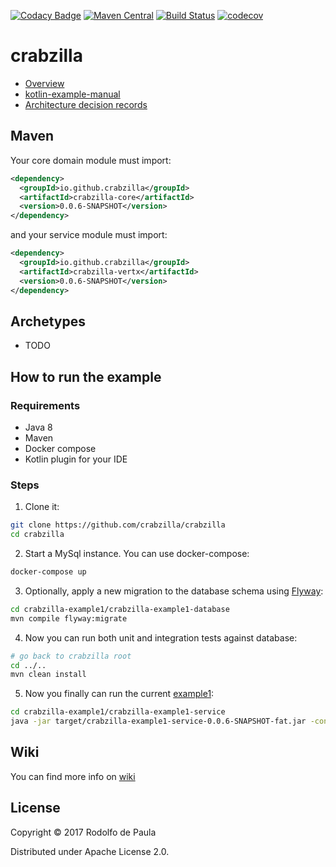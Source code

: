 [![Codacy Badge](https://api.codacy.com/project/badge/Grade/1bf7f26aa9614216a368dc461ef05848)](https://www.codacy.com/app/rodolfodpk/crabzilla?utm_source=github.com&utm_medium=referral&utm_content=crabzilla/crabzilla&utm_campaign=badger)
[![Maven Central](https://maven-badges.herokuapp.com/maven-central/io.github.crabzilla/crabzilla/badge.svg)](http://search.maven.org/#artifactdetails%7Cio.github.crabzilla%7Ccrabzilla%7C0.0.5%7C)
[![Build Status](https://travis-ci.org/crabzilla/crabzilla.svg?branch=master)](https://travis-ci.org/crabzilla/crabzilla)
[![codecov](https://codecov.io/gh/crabzilla/crabzilla/branch/master/graph/badge.svg)](https://codecov.io/gh/crabzilla/crabzilla)

# crabzilla

* [Overview](https://crabzilla.github.io/crabzilla/docs/overview.html)
* [kotlin-example-manual](https://crabzilla.github.io/crabzilla/docs/kotlin-example-manual.html)
* [Architecture decision records](https://github.com/crabzilla/crabzilla/tree/master/doc/architecture/decisions)

## Maven

Your core domain module must import:

```xml
<dependency>
  <groupId>io.github.crabzilla</groupId>
  <artifactId>crabzilla-core</artifactId>
  <version>0.0.6-SNAPSHOT</version>
</dependency>
```

and your service module must import:

```xml
<dependency>
  <groupId>io.github.crabzilla</groupId>
  <artifactId>crabzilla-vertx</artifactId>
  <version>0.0.6-SNAPSHOT</version>
</dependency>
```

## Archetypes

* TODO

## How to run the example

### Requirements

* Java 8
* Maven
* Docker compose
* Kotlin plugin for your IDE

### Steps

1. Clone it:

```bash
git clone https://github.com/crabzilla/crabzilla
cd crabzilla
```

2. Start a MySql instance. You can use docker-compose:

```bash
docker-compose up
```

3. Optionally, apply a new migration to the database schema using [Flyway](https://flywaydb.org/):

```bash
cd crabzilla-example1/crabzilla-example1-database
mvn compile flyway:migrate
```

4. Now you can run both unit and integration tests against database:

```bash
# go back to crabzilla root
cd ../..
mvn clean install
```

5. Now you finally can run the current [example1](crabzilla-example1/crabzilla-example1-service/src/main/java/io/github/crabzilla/example1/Example1Launcher.kt):

```bash
cd crabzilla-example1/crabzilla-example1-service
java -jar target/crabzilla-example1-service-0.0.6-SNAPSHOT-fat.jar -conf target/classes/conf/config.properties

```

## Wiki 

You can find more info on [wiki](https://github.com/crabzilla/crabzilla/wiki)

 
## License

Copyright © 2017 Rodolfo de Paula

Distributed under Apache License 2.0.